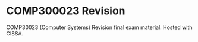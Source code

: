 # COMP300023 Revision
COMP30023 (Computer Systems) Revision final exam material. Hosted with CISSA. 
